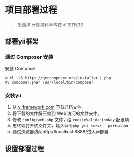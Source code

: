 # 项目部署过程

> 朱浩泽 计算机科学与技术 1911530

## 部署yii框架

### 通过 Composer 安装

安装 Composer

```
curl -sS https://getcomposer.org/installer | php
mv composer.phar /usr/local/bin/composer
```

### 安装yii

1. 从 [yiiframework.com](http://www.yiiframework.com/download/) 下载归档文件。
2. 将下载的文件解压缩到 Web 访问的文件夹中。
3. 修改 `config/web.php` 文件，给 `cookieValidationKey` 配置项
4. 用终端打开该文件夹，输入命令`php yii serve --port=8888`
5. 通过浏览器访问http://localhost:8888/进入yii部署

## 设置部署过程

